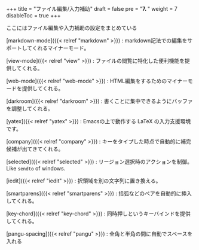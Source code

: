 +++
title = "ファイル編集/入力補助"
draft = false
pre = "<b>7. </b>"
weight = 7
disableToc = true
+++

ここにはファイル編集や入力補助の設定をまとめている

[markdown-mode]({{< relref "markdown" >}})
: markdown記法での編集をサポートしてくれるマイナーモード。

[view-mode]({{< relref "view" >}})
: ファイルの閲覧に特化した便利機能を提供してくれる。

[web-mode]({{< relref "web-mode" >}})
: HTML編集をするためのマイナーモードを提供してくれる。

[darkroom]({{< relref "darkroom" >}})
: 書くことに集中できるようにバッファを調整してくれる。

[yatex]({{< relref "yatex" >}})
: Emacsの上で動作する LaTeX の入力支援環境です。

[company]({{< relref "company" >}})
: キーをタイプした時点で自動的に補完候補が出てきてくれる。

[selected]({{< relref "selected" >}})
: リージョン選択時のアクションを制御。Like `sendto` of windows.

[iedit]({{< relref "iedit" >}})
: 択領域を別の文字列に置き換える。

[smartparens]({{< relref "smartparens" >}})
: 括弧などのペアを自動的に挿入してくれる。

[key-chord]({{< relref "key-chord" >}})
: 同時押しというキーバインドを提供してくれる。

[pangu-spacing]({{< relref "pangu" >}})
: 全角と半角の間に自動でスペースを入れる


